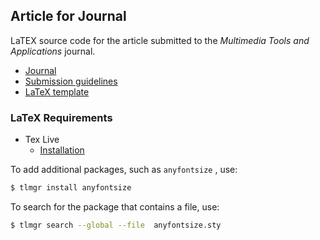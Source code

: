 ## Article for Journal

LaTEX source code for the article submitted to the _Multimedia Tools and Applications_ journal.

* [Journal](https://www.springer.com/journal/11042)
* [Submission guidelines](https://www.springer.com/journal/11042/submission-guidelines)
* [LaTeX template](https://www.springer.com/journal/11042/submission-guidelines#Instructions%20for%20Authors_Text)


### LaTeX Requirements

* Tex Live
  * [Installation](https://www.tug.org/texlive/quickinstall.html)


To add additional packages, such as `anyfontsize` , use:

```sh
$ tlmgr install anyfontsize
```

To search for the package that contains a file, use:

```sh
$ tlmgr search --global --file  anyfontsize.sty
```

